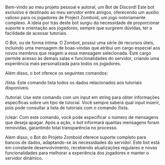 Bem-vindo ao meu projeto pessoal e autoral, um Bot de Discord! Este bot exclusivo é destinado ao meu servidor entre amigos, oferecendo um auxílio valioso para os jogadores de Project Zomboid, um jogo notoriamente complexo. 
A ideia por trás deste bot surgiu da necessidade de proporcionar suporte e orientação aos jogadores, sempre que surgirem dúvidas, ter a facilidade de acessar tutoriais.

O Bot, ou de forma íntima: O Zombot, possui uma série de recursos úteis, incluindo uma mensagem de boas-vindas que atribui um cargo especial aos novos membros que reagem a essa mensagem selecionada. 
Este cargo permite acesso às demais salas e funcionalidades do servidor, criando uma experiência mais personalizada para todos os jogadores.

Além disso, o bot oferece os seguintes comandos:

/lista: Este comando lista todos os dados relacionados aos tutoriais disponíveis.

/tutorial: Use este comando com um input em string para obter informações específicas sobre um tipo de tutorial. Você sempre saberá qual input inserir, pois pode consultar a lista de tutoriais com o comando /lista.

/clear: Com este comando, você pode especificar o número de mensagens que deseja apagar. Após a ação, o bot informará quantas mensagens foram removidas, garantindo total transparência no processo.


Além disso, o Bot do Projeto Zomboid oferece suporte completo para bancos de dados, adaptando-se às necessidades do servidor. Este bot está em constante desenvolvimento, recebendo atualizações regulares e novas funcionalidades para melhorar a experiência dos jogadores e manter o servidor dinâmico.
